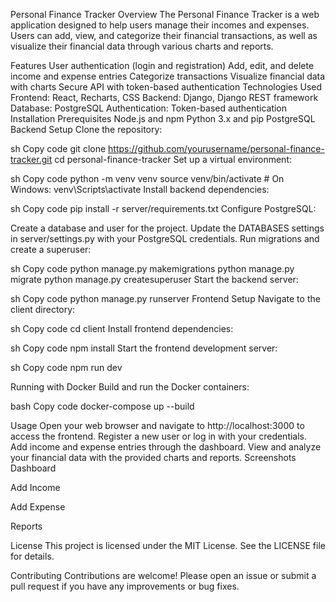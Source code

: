 Personal Finance Tracker
Overview
The Personal Finance Tracker is a web application designed to help users manage their incomes and expenses. Users can add, view, and categorize their financial transactions, as well as visualize their financial data through various charts and reports.

Features
User authentication (login and registration)
Add, edit, and delete income and expense entries
Categorize transactions
Visualize financial data with charts
Secure API with token-based authentication
Technologies Used
Frontend: React, Recharts, CSS
Backend: Django, Django REST framework
Database: PostgreSQL
Authentication: Token-based authentication
Installation
Prerequisites
Node.js and npm
Python 3.x and pip
PostgreSQL
Backend Setup
Clone the repository:

sh
Copy code
git clone https://github.com/yourusername/personal-finance-tracker.git
cd personal-finance-tracker
Set up a virtual environment:

sh
Copy code
python -m venv venv
source venv/bin/activate # On Windows: venv\Scripts\activate
Install backend dependencies:

sh
Copy code
pip install -r server/requirements.txt
Configure PostgreSQL:

Create a database and user for the project.
Update the DATABASES settings in server/settings.py with your PostgreSQL credentials.
Run migrations and create a superuser:

sh
Copy code
python manage.py makemigrations
python manage.py migrate
python manage.py createsuperuser
Start the backend server:

sh
Copy code
python manage.py runserver
Frontend Setup
Navigate to the client directory:

sh
Copy code
cd client
Install frontend dependencies:

sh
Copy code
npm install
Start the frontend development server:

sh
Copy code
npm run dev

Running with Docker
Build and run the Docker containers:

bash
Copy code
docker-compose up --build

Usage
Open your web browser and navigate to http://localhost:3000 to access the frontend.
Register a new user or log in with your credentials.
Add income and expense entries through the dashboard.
View and analyze your financial data with the provided charts and reports.
Screenshots
Dashboard

Add Income

Add Expense

Reports

License
This project is licensed under the MIT License. See the LICENSE file for details.

Contributing
Contributions are welcome! Please open an issue or submit a pull request if you have any improvements or bug fixes.
